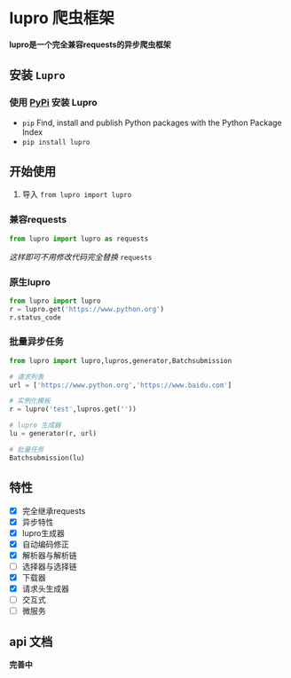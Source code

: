 # lupro 爬虫框架

**lupro是一个完全兼容requests的异步爬虫框架**

## 安装 `Lupro`

### 使用 [PyPi](https://pypi.org/) 安装 Lupro

* `pip` Find, install and publish Python packages with the Python Package Index
* `pip install lupro`

## 开始使用

1. 导入 `from lupro import lupro`

### 兼容requests

```python
from lupro import lupro as requests
```

_这样即可不用修改代码完全替换_ `requests`

### 原生lupro

```python
from lupro import lupro
r = lupro.get('https://www.python.org')
r.status_code
```

### 批量异步任务

```python
from lupro import lupro,lupros,generator,Batchsubmission

# 请求列表
url = ['https://www.python.org','https://www.baidu.com']

# 实例化模板
r = lupro('test',lupros.get(''))

# lupro 生成器
lu = generator(r, url)

# 批量任务
Batchsubmission(lu)
```

## 特性

* [X] 完全继承requests
* [X] 异步特性
* [X] lupro生成器
* [X] 自动编码修正
* [X] 解析器与解析链
* [ ] 选择器与选择链
* [X] 下载器
* [X] 请求头生成器
* [ ] 交互式
* [ ] 微服务

## api 文档

**完善中**
